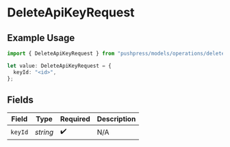 # DeleteApiKeyRequest

## Example Usage

```typescript
import { DeleteApiKeyRequest } from "pushpress/models/operations/deleteapikey.js";

let value: DeleteApiKeyRequest = {
  keyId: "<id>",
};
```

## Fields

| Field              | Type               | Required           | Description        |
| ------------------ | ------------------ | ------------------ | ------------------ |
| `keyId`            | *string*           | :heavy_check_mark: | N/A                |